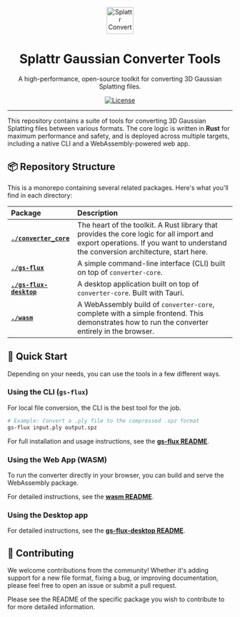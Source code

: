 <p align="center">
  <img src="https://splattr.app/favicon.ico" alt="Splattr Converter Ecosystem Logo" width="60">
</p>
<h1 align="center">Splattr Gaussian Converter Tools</h1>
<p align="center">
  A high-performance, open-source toolkit for converting 3D Gaussian Splatting files.
</p>

<p align="center">
  <a href="https://github.com/Splattr-app/gaussian-converter/blob/main/LICENSE"><img src="https://img.shields.io/badge/license-MIT-blue.svg" alt="License"></a>
</p>

---

This repository contains a suite of tools for converting 3D Gaussian Splatting files between various formats. The core logic is written in **Rust** for maximum performance and safety, and is deployed across multiple targets, including a native CLI and a WebAssembly-powered web app.

## 📦 Repository Structure

This is a monorepo containing several related packages. Here's what you'll find in each directory:

| Package | Description |
| :--- | :--- |
| **[`./converter_core`](./converter_core)** | The heart of the toolkit. A Rust library that provides the core logic for all import and export operations. If you want to understand the conversion architecture, start here. |
| **[`./gs-flux`](./gs-flux)** | A simple command-line interface (CLI) built on top of `converter-core`.|
| **[`./gs-flux-desktop`](./gs-flux-desktop)** | A desktop application built on top of `converter-core`. Built with Tauri. |
| **[`./wasm`](./wasm)** | A WebAssembly build of `converter-core`, complete with a simple frontend. This demonstrates how to run the converter entirely in the browser. |

## 🚀 Quick Start

Depending on your needs, you can use the tools in a few different ways.

### Using the CLI (`gs-flux`)

For local file conversion, the CLI is the best tool for the job.

```bash
# Example: Convert a .ply file to the compressed .spz format
gs-flux input.ply output.spz
```

For full installation and usage instructions, see the **[gs-flux README](./gs-flux/README.md)**.

### Using the Web App (WASM)

To run the converter directly in your browser, you can build and serve the WebAssembly package.

For detailed instructions, see the **[wasm README](./wasm/README.md)**.

### Using the Desktop app

For detailed instructions, see the **[gs-flux-desktop README](./gs-flux-desktop/README.md)**.

## 🤝 Contributing

We welcome contributions from the community! Whether it's adding support for a new file format, fixing a bug, or improving documentation, please feel free to open an issue or submit a pull request.

Please see the README of the specific package you wish to contribute to for more detailed information.